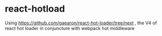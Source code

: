 # react-hotload
Using https://github.com/gaearon/react-hot-loader/tree/next , the V4 of react hot loader
in conjuncture with webpack hot middleware
